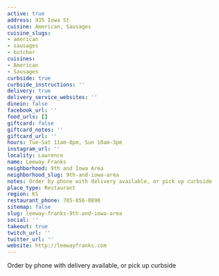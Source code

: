 ```yaml
---
active: true
address: 935 Iowa St
cuisine: American, Sausages
cuisine_slugs:
- american
- sausages
- butcher
cuisines:
- American
- Sausages
curbside: true
curbside_instructions: ''
delivery: true
delivery_service_websites: ''
dinein: false
facebook_url: ''
food_urls: []
giftcard: false
giftcard_notes: ''
giftcard_url: ''
hours: Tue-Sat 11am-8pm, Sun 10am-3pm
instagram_url: ''
locality: Lawrence
name: Leeway Franks
neighborhood: 9th and Iowa Area
neighborhood_slug: 9th-and-iowa-area
notes: Order by phone with delivery available, or pick up curbside
place_type: Restaurant
region: KS
restaurant_phone: 785-856-0890
sitemap: false
slug: leeway-franks-9th-and-iowa-area
social: ''
takeout: true
twitch_url: ''
twitter_url: ''
website: http://leewayfranks.com
---
```


Order by phone with delivery available, or pick up curbside